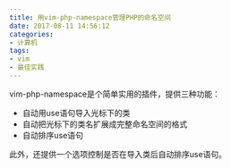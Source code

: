 ```yaml
---
title: 用vim-php-namespace管理PHP的命名空间
date: 2017-08-11 14:56:12
categories:
- 计算机
tags:
- vim
- 最佳实践
---
```


vim-php-namespace是个简单实用的插件，提供三种功能：

- 自动用use语句导入光标下的类
- 自动把光标下的类名扩展成完整命名空间的格式
- 自动排序use语句

此外，还提供一个选项控制是否在导入类后自动排序use语句。

